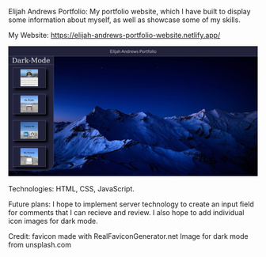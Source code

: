 Elijah Andrews Portfolio:
  My portfolio website, which I have built to display some information about myself, as well as showcase some of my skills.

My Website: https://elijah-andrews-portfolio-website.netlify.app/

![alt text](Images/Screenshot%20from%202022-06-10%2008-54-53.png)

Technologies: HTML, CSS, JavaScript.

Future plans: I hope to implement server technology to create an input field for comments that I can recieve and review. I also hope to add individual icon images for dark mode.

Credit: favicon made with RealFaviconGenerator.net
Image for dark mode from unsplash.com